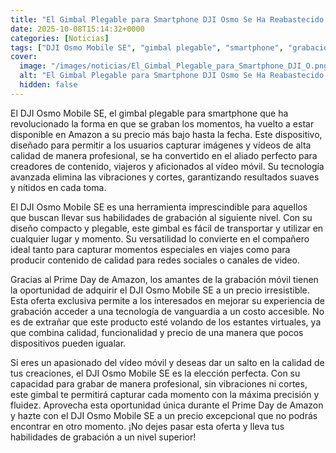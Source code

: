 ```yaml
---
title: "El Gimbal Plegable para Smartphone DJI Osmo Se Ha Reabastecido a su Precio Más Bajo y se Está Vendiendo Rápido por el Prime Day"
date: 2025-10-08T15:14:32+0000
categories: [Noticias]
tags: ["DJI Osmo Mobile SE", "gimbal plegable", "smartphone", "grabación", "vídeo móvil", "Prime Day", "tecnología avanzada."]
cover:
  image: "/images/noticias/El_Gimbal_Plegable_para_Smartphone_DJI_O.png"
  alt: "El Gimbal Plegable para Smartphone DJI Osmo Se Ha Reabastecido a su Precio Más Bajo y se Está Vendiendo Rápido por el Prime Day"
  hidden: false
---
```


El DJI Osmo Mobile SE, el gimbal plegable para smartphone que ha revolucionado la forma en que se graban los momentos, ha vuelto a estar disponible en Amazon a su precio más bajo hasta la fecha. Este dispositivo, diseñado para permitir a los usuarios capturar imágenes y vídeos de alta calidad de manera profesional, se ha convertido en el aliado perfecto para creadores de contenido, viajeros y aficionados al vídeo móvil. Su tecnología avanzada elimina las vibraciones y cortes, garantizando resultados suaves y nítidos en cada toma.

El DJI Osmo Mobile SE es una herramienta imprescindible para aquellos que buscan llevar sus habilidades de grabación al siguiente nivel. Con su diseño compacto y plegable, este gimbal es fácil de transportar y utilizar en cualquier lugar y momento. Su versatilidad lo convierte en el compañero ideal tanto para capturar momentos especiales en viajes como para producir contenido de calidad para redes sociales o canales de video.

Gracias al Prime Day de Amazon, los amantes de la grabación móvil tienen la oportunidad de adquirir el DJI Osmo Mobile SE a un precio irresistible. Esta oferta exclusiva permite a los interesados en mejorar su experiencia de grabación acceder a una tecnología de vanguardia a un costo accesible. No es de extrañar que este producto esté volando de los estantes virtuales, ya que combina calidad, funcionalidad y precio de una manera que pocos dispositivos pueden igualar.

Si eres un apasionado del vídeo móvil y deseas dar un salto en la calidad de tus creaciones, el DJI Osmo Mobile SE es la elección perfecta. Con su capacidad para grabar de manera profesional, sin vibraciones ni cortes, este gimbal te permitirá capturar cada momento con la máxima precisión y fluidez. Aprovecha esta oportunidad única durante el Prime Day de Amazon y hazte con el DJI Osmo Mobile SE a un precio excepcional que no podrás encontrar en otro momento. ¡No dejes pasar esta oferta y lleva tus habilidades de grabación a un nivel superior!
